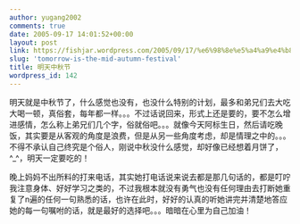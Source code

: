 ```yaml
---
author: yugang2002
comments: true
date: 2005-09-17 14:01:52+00:00
layout: post
link: https://fishjar.wordpress.com/2005/09/17/%e6%98%8e%e5%a4%a9%e4%b8%ad%e7%a7%8b%e8%8a%82/
slug: 'tomorrow-is-the-mid-autumn-festival'
title: 明天中秋节
wordpress_id: 142
---
```


明天就是中秋节了，什么感觉也没有，也没什么特别的计划，最多和弟兄们去大吃大喝一顿，真俗套，每年都一样。。。不过话说回来，形式上还是要的，要不怎么增进感情，怎么称上弟兄们几个字，俗就俗吧。。。就像今天阿标生日，然后请吃晚饭，其实要是从客观的角度是浪费，但是从另一些角度考虑，却是情理之中的。。。不得不承认自己终究是个俗人，刚说中秋没什么感觉，却好像已经想着月饼了，^_^，明天一定要吃的！




晚上妈妈不出所料的打来电话，其实她打电话说来说去都是那几句话的，都是叮咛我注意身体、好好学习之类的，不过我根本就没有勇气也没有任何理由去打断她重复了n遍的任何一句熟悉的话，也许在此时，好好的认真的听她讲完并清楚地答应她的每一句嘱咐的话，就是最好的选择吧。。。暗暗在心里为自己加油！
